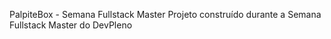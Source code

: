 PalpiteBox - Semana Fullstack Master
Projeto construído durante a Semana Fullstack Master do DevPleno
